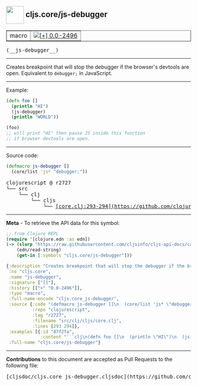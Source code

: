 ## <img width="48px" valign="middle" src="http://i.imgur.com/Hi20huC.png"> cljs.core/js-debugger

 <table border="1">
<tr>

<td>macro</td>
<td><a href="https://github.com/cljsinfo/cljs-api-docs/tree/0.0-2496"><img valign="middle" alt="[+] 0.0-2496" src="https://img.shields.io/badge/+-0.0--2496-lightgrey.svg"></a> </td>
</tr>
</table>

 <samp>
(__js-debugger__)<br>
</samp>

---

Creates breakpoint that will stop the debugger if the browser's devtools are
open.  Equivalent to `debugger;` in JavaScript.

---

Example:

```clj
(defn foo []
  (println "HI")
  (js-debugger)
  (println "WORLD"))

(foo)
;; will print "HI" then pause JS inside this function
;; if browser devtools are open.
```

---



Source code:

```clj
(defmacro js-debugger []
  (core/list 'js* "debugger;"))
```

 <pre>
clojurescript @ r2727
└── src
    └── clj
        └── cljs
            └── <ins>[core.clj:293-294](https://github.com/clojure/clojurescript/blob/r2727/src/clj/cljs/core.clj#L293-L294)</ins>
</pre>


---

__Meta__ - To retrieve the API data for this symbol:

```clj
;; from Clojure REPL
(require '[clojure.edn :as edn])
(-> (slurp "https://raw.githubusercontent.com/cljsinfo/cljs-api-docs/catalog/cljs-api.edn")
    (edn/read-string)
    (get-in [:symbols "cljs.core/js-debugger"]))
```

```clj
{:description "Creates breakpoint that will stop the debugger if the browser's devtools are\nopen.  Equivalent to `debugger;` in JavaScript.",
 :ns "cljs.core",
 :name "js-debugger",
 :signature ["[]"],
 :history [["+" "0.0-2496"]],
 :type "macro",
 :full-name-encode "cljs.core_js-debugger",
 :source {:code "(defmacro js-debugger []\n  (core/list 'js* \"debugger;\"))",
          :repo "clojurescript",
          :tag "r2727",
          :filename "src/clj/cljs/core.clj",
          :lines [293 294]},
 :examples [{:id "87f2fa",
             :content "```clj\n(defn foo []\n  (println \"HI\")\n  (js-debugger)\n  (println \"WORLD\"))\n\n(foo)\n;; will print \"HI\" then pause JS inside this function\n;; if browser devtools are open.\n```"}],
 :full-name "cljs.core/js-debugger"}

```

---

__Contributions__ to this document are accepted as Pull Requests to the following file:

 <pre>
[cljsdoc/cljs.core_js-debugger.cljsdoc](https://github.com/cljsinfo/cljs-api-docs/blob/master/cljsdoc/cljs.core_js-debugger.cljsdoc)
</pre>

